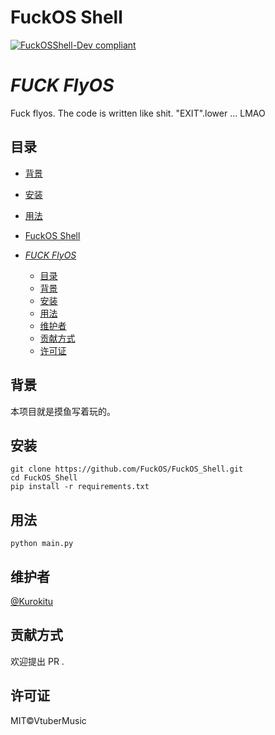 <!--
 * @Autor: Kuro Kitu
 * @Description: README
 * @Date: 2021-08-09 06:31:14
 * @LastEditors: Kuro Kitu
 * @LastEditTime: 2021-08-09 11:33:36
-->
# FuckOS Shell




[![FuckOSShell-Dev compliant](https://img.shields.io/badge/FuckOSShell-Dev-blue.svg?style=flat-square)](https://github.com/FuckOS/FuckOS_Shell)


# _FUCK FlyOS_
Fuck flyos. The code is written like shit.
"EXIT".lower ... LMAO




## 目录


- [背景](#背景)

- [安装](#安装)
- [用法](#用法)

- [FuckOS Shell](#fuckos-shell)
- [_FUCK FlyOS_](#fuck-flyos)
  - [目录](#目录)
  - [背景](#背景)
  - [安装](#安装)
  - [用法](#用法)
  - [维护者](#维护者)
  - [贡献方式](#贡献方式)
  - [许可证](#许可证)





## 背景
本项目就是摸鱼写着玩的。

## 安装

```
git clone https://github.com/FuckOS/FuckOS_Shell.git
cd FuckOS_Shell
pip install -r requirements.txt
```

## 用法

```
python main.py
```



## 维护者

[@Kurokitu](https://github.com/Kurokitu)

## 贡献方式



欢迎提出 PR .

## 许可证

MIT©VtuberMusic



